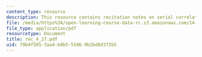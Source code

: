```yaml
---
content_type: resource
description: This resource contains recitation notes on serial correlation.
file: /media/https%3A/open-learning-course-data-rc.s3.amazonaws.com/14-32-econometrics-spring-2007/79b4f5053aa4b0b555869b2bd8d372b5_rec_4_27.pdf
file_type: application/pdf
resourcetype: Document
title: rec_4_27.pdf
uid: 79b4f505-3aa4-b0b5-5586-9b2bd8d372b5
---
```

